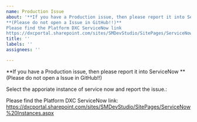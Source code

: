 ```yaml
---
name: Production Issue
about: '**If you have a Production issue, then please report it into ServiceNow**
**(Please do not open a Issue in GitHub!!)**
Please find the Platform DXC ServiceNow link
https://dxcportal.sharepoint.com/sites/SMDevStudio/SitePages/ServiceNow%20Instances.aspx'
title: ''
labels: ''
assignees: ''

---
```


**If you have a Production issue, then please report it into ServiceNow **
(Please do not open a Issue in GitHub!!)

Select the apporiate instance of service now  and report the issue.:

Please find the Platform DXC ServiceNow link:
https://dxcportal.sharepoint.com/sites/SMDevStudio/SitePages/ServiceNow%20Instances.aspx
